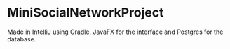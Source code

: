 # MiniSocialNetworkProject
Made in IntelliJ using Gradle, JavaFX for the interface and Postgres for the database.
